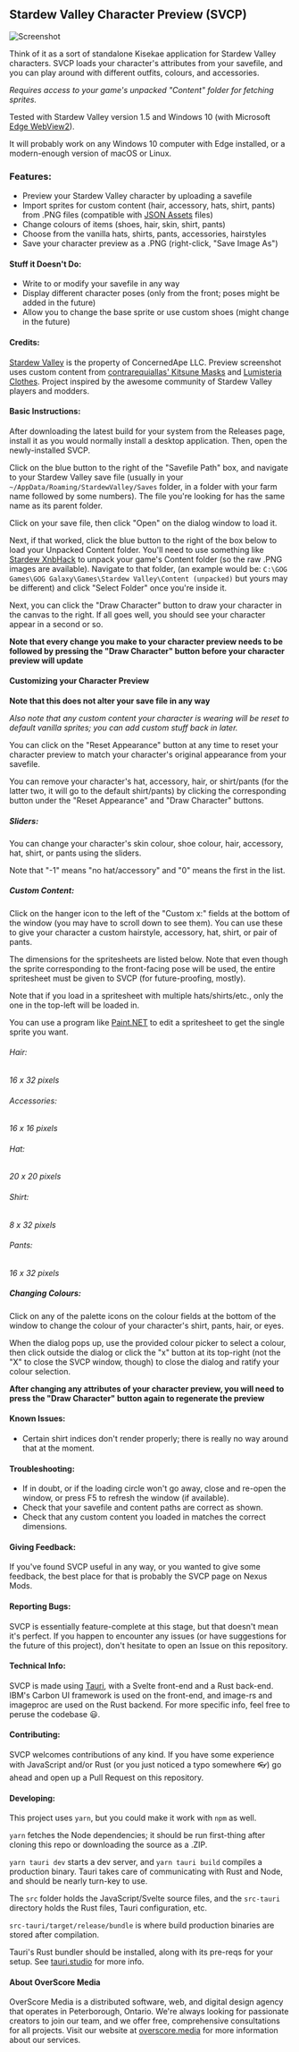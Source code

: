 ## Stardew Valley Character Preview (SVCP)

![Screenshot](screenshot.png)

Think of it as a sort of standalone Kisekae application for Stardew Valley characters. SVCP loads your character's attributes from your savefile, and you can play around with different outfits, colours, and accessories.

*Requires access to your game's unpacked "Content" folder for fetching sprites.*

Tested with Stardew Valley version 1.5 and Windows 10 (with Microsoft [Edge WebView2](https://developer.microsoft.com/en-us/microsoft-edge/webview2/#download-section)).

It will probably work on any Windows 10 computer with Edge installed, or a modern-enough version of macOS or Linux.

### Features:
  - Preview your Stardew Valley character by uploading a savefile
  - Import sprites for custom content (hair, accessory, hats, shirt, pants) from .PNG files (compatible with [JSON Assets](https://github.com/spacechase0/JsonAssets) files)
  - Change colours of items (shoes, hair, skin, shirt, pants)
  - Choose from the vanilla hats, shirts, pants, accessories, hairstyles
  - Save your character preview as a .PNG (right-click, "Save Image As")

#### Stuff it Doesn't Do:
  - Write to or modify your savefile in any way
  - Display different character poses (only from the front; poses might be added in the future)
  - Allow you to change the base sprite or use custom shoes (might change in the future)
  
#### Credits:

[Stardew Valley](https://www.stardewvalley.net/) is the property of ConcernedApe LLC.
Preview screenshot uses custom content from [contrarequiallas' Kitsune Masks](https://www.nexusmods.com/stardewvalley/mods/2570) and [Lumisteria Clothes](https://www.nexusmods.com/stardewvalley/mods/5760).
Project inspired by the awesome community of Stardew Valley players and modders.

#### Basic Instructions:

After downloading the latest build for your system from the Releases page, install it as you would normally install a desktop application. Then, open the newly-installed SVCP.

Click on the blue button to the right of the "Savefile Path" box, and navigate to your Stardew Valley
save file (usually in your `~/AppData/Roaming/StardewValley/Saves` folder, in a folder with your farm name followed by some numbers). The file you're looking for has the same name as its parent folder.

Click on your save file, then click "Open" on the dialog window to load it.

Next, if that worked, click the blue button to the right of the box below to load your Unpacked Content folder. You'll need to use something like [Stardew XnbHack](https://github.com/Pathoschild/StardewXnbHack) to unpack your game's Content folder (so the raw .PNG images are available). Navigate to that folder, (an example would be: `C:\GOG Games\GOG Galaxy\Games\Stardew Valley\Content (unpacked)` but yours may be different) and click "Select Folder" once you're inside it.

Next, you can click the "Draw Character" button to draw your character in the canvas to the right. If all goes well, you should see your character appear in a second or so.

**Note that every change you make to your character preview needs to be followed by pressing the "Draw Character" button before your character preview will update**

#### Customizing your Character Preview

**Note that this does not alter your save file in any way**

*Also note that any custom content your character is wearing will be reset to default vanilla sprites; you can add custom stuff back in later.*

You can click on the "Reset Appearance" button at any time to reset your character preview to match your character's original appearance from your savefile.

You can remove your character's hat, accessory, hair, or shirt/pants (for the latter two, it will go to the default
shirt/pants) by clicking the corresponding button under the "Reset Appearance" and "Draw Character" buttons.

##### Sliders:

You can change your character's skin colour, shoe colour, hair, accessory, hat, shirt, or pants using the sliders.

Note that "-1" means "no hat/accessory" and "0" means the first in the list.

##### Custom Content:

Click on the hanger icon to the left of the "Custom x:" fields at the bottom of the window (you may have to scroll down
to see them). You can use these to give your character a custom hairstyle, accessory, hat, shirt, or pair of pants.

The dimensions for the spritesheets are listed below. Note that even though the sprite corresponding to the front-facing
pose will be used, the entire spritesheet must be given to SVCP (for future-proofing, mostly).

Note that if you load in a spritesheet with multiple hats/shirts/etc., only the one in the top-left will be loaded in.

You can use a program like [Paint.NET](https://www.getpaint.net/) to edit a spritesheet to get the single sprite you want.

###### Hair:

*16 x 32 pixels*

###### Accessories:

*16 x 16 pixels*

###### Hat:

*20 x 20 pixels*

###### Shirt:

*8 x 32 pixels*

###### Pants:

*16 x 32 pixels*

##### Changing Colours:

Click on any of the palette icons on the colour fields at the bottom of the window to change the colour of your character's
shirt, pants, hair, or eyes.

When the dialog pops up, use the provided colour picker to select a colour, then click outside the dialog or click the "x" button
at its top-right (not the "X" to close the SVCP window, though) to close the dialog and ratify your colour selection.

**After changing any attributes of your character preview, you will need to press the "Draw Character" button again to regenerate the preview**

#### Known Issues:
  - Certain shirt indices don't render properly; there is really no way around that at the moment.

#### Troubleshooting:
  - If in doubt, or if the loading circle won't go away, close and re-open the window, or press F5 to refresh the window (if available).
  - Check that your savefile and content paths are correct as shown.
  - Check that any custom content you loaded in matches the correct dimensions.

#### Giving Feedback:

If you've found SVCP useful in any way, or you wanted to give some feedback, the best place for that is probably the SVCP page on Nexus Mods.

#### Reporting Bugs:

SVCP is essentially feature-complete at this stage, but that doesn't mean it's perfect. If you happen to encounter any issues (or have suggestions for the future of this project), don't hesitate to open an Issue on this repository.

#### Technical Info:

SVCP is made using [Tauri](https://tauri.studio), with a Svelte front-end and a Rust back-end. IBM's Carbon UI framework is used on the front-end, and image-rs and imageproc are used on the Rust backend. For more specific info, feel free to peruse the codebase 😃.

#### Contributing:

SVCP welcomes contributions of any kind. If you have some experience with JavaScript and/or Rust (or you just noticed a typo somewhere 👓) go ahead and open up a Pull Request on this repository.

#### Developing:

This project uses `yarn`, but you could make it work with `npm` as well.

`yarn` fetches the Node dependencies; it should be run first-thing after cloning this repo or downloading the source as a .ZIP.

`yarn tauri dev` starts a dev server, and `yarn tauri build` compiles a production binary. Tauri takes care of communicating with Rust and Node, and should be nearly turn-key to use.

The `src` folder holds the JavaScript/Svelte source files, and the `src-tauri` directory holds the Rust files, Tauri configuration, etc.

`src-tauri/target/release/bundle` is where build production binaries are stored after compilation.

Tauri's Rust bundler should be installed, along with its pre-reqs for your setup. See [tauri.studio](https://tauri.studio) for more info.

#### About OverScore Media

OverScore Media is a distributed software, web, and digital design agency that operates in Peterborough, Ontario. We're always looking for passionate creators to join our team, and we offer free, comprehensive consultations for all projects. Visit our website at [overscore.media](https://overscore.media) for more information about our services.